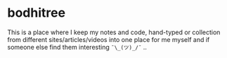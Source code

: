 # bodhitree
This is a place where I keep my notes and code, hand-typed or collection from different sites/articles/videos into one place for me myself and if someone else find them interesting `¯\_(ツ)_/¯` ..
